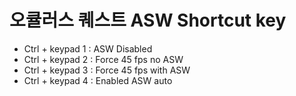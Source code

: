 # 오큘러스 퀘스트 ASW Shortcut key

- Ctrl + keypad 1 : ASW Disabled  
- Ctrl + keypad 2 : Force 45 fps no ASW  
- Ctrl + keypad 3 : Force 45 fps with ASW  
- Ctrl + keypad 4 : Enabled ASW auto